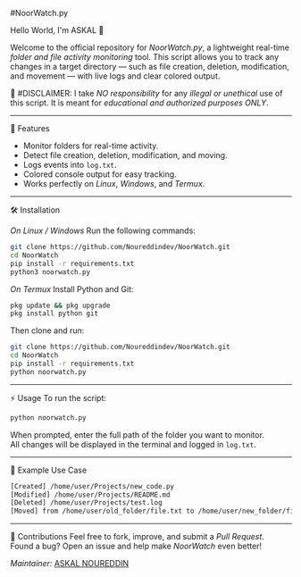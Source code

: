 #NoorWatch.py

Hello World, I'm ASKAL 👋

Welcome to the official repository for *NoorWatch.py*, a lightweight real-time *folder and file activity monitoring* tool. This script allows you to track any changes in a target directory — such as file creation, deletion, modification, and movement — with live logs and clear colored output.

🚨 #DISCLAIMER: I take *NO responsibility* for any *illegal or unethical* use of this script. It is meant for *educational and authorized purposes ONLY*.

---

📌 Features
- Monitor folders for real-time activity.
- Detect file creation, deletion, modification, and moving.
- Logs events into `log.txt`.
- Colored console output for easy tracking.
- Works perfectly on *Linux*, *Windows*, and *Termux*.

---

🛠 Installation

*On Linux / Windows*
Run the following commands:
```bash
git clone https://github.com/Noureddindev/NoorWatch.git
cd NoorWatch
pip install -r requirements.txt
python3 noorwatch.py
```

*On Termux*
Install Python and Git:
```bash
pkg update && pkg upgrade
pkg install python git
```

Then clone and run:
```bash
git clone https://github.com/Noureddindev/NoorWatch.git
cd NoorWatch
pip install -r requirements.txt
python noorwatch.py
```

---

⚡ Usage
To run the script:
```bash
python noorwatch.py
```

When prompted, enter the full path of the folder you want to monitor.  
All changes will be displayed in the terminal and logged in `log.txt`.

---

🧠 Example Use Case
```bash
[Created] /home/user/Projects/new_code.py
[Modified] /home/user/Projects/README.md
[Deleted] /home/user/Projects/test.log
[Moved] from /home/user/old_folder/file.txt to /home/user/new_folder/file.txt
```

---

📢 Contributions
Feel free to fork, improve, and submit a *Pull Request*.  
Found a bug? Open an issue and help make *NoorWatch* even better!

*Maintainer:* [ASKAL NOUREDDIN](https://github.com/Noureddindev)
